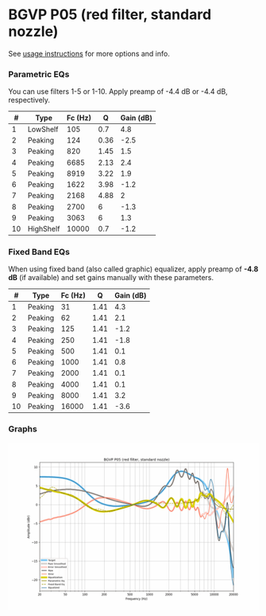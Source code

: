 # BGVP P05 (red filter, standard nozzle)
See [usage instructions](https://github.com/jaakkopasanen/AutoEq#usage) for more options and info.

### Parametric EQs
You can use filters 1-5 or 1-10. Apply preamp of -4.4 dB or -4.4 dB, respectively.

|   # | Type      |   Fc (Hz) |    Q |   Gain (dB) |
|-----|-----------|-----------|------|-------------|
|   1 | LowShelf  |       105 | 0.7  |         4.8 |
|   2 | Peaking   |       124 | 0.36 |        -2.5 |
|   3 | Peaking   |       820 | 1.45 |         1.5 |
|   4 | Peaking   |      6685 | 2.13 |         2.4 |
|   5 | Peaking   |      8919 | 3.22 |         1.9 |
|   6 | Peaking   |      1622 | 3.98 |        -1.2 |
|   7 | Peaking   |      2168 | 4.88 |         2   |
|   8 | Peaking   |      2700 | 6    |        -1.3 |
|   9 | Peaking   |      3063 | 6    |         1.3 |
|  10 | HighShelf |     10000 | 0.7  |        -1.2 |

### Fixed Band EQs
When using fixed band (also called graphic) equalizer, apply preamp of **-4.8 dB** (if available) and set gains manually with these parameters.

|   # | Type    |   Fc (Hz) |    Q |   Gain (dB) |
|-----|---------|-----------|------|-------------|
|   1 | Peaking |        31 | 1.41 |         4.3 |
|   2 | Peaking |        62 | 1.41 |         2.1 |
|   3 | Peaking |       125 | 1.41 |        -1.2 |
|   4 | Peaking |       250 | 1.41 |        -1.8 |
|   5 | Peaking |       500 | 1.41 |         0.1 |
|   6 | Peaking |      1000 | 1.41 |         0.8 |
|   7 | Peaking |      2000 | 1.41 |         0.1 |
|   8 | Peaking |      4000 | 1.41 |         0.1 |
|   9 | Peaking |      8000 | 1.41 |         3.2 |
|  10 | Peaking |     16000 | 1.41 |        -3.6 |

### Graphs
![](./BGVP%20P05%20(red%20filter,%20standard%20nozzle).png)
